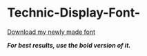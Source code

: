 # Technic-Display-Font-
[Download my newly made font](https://github.com/Shubh-Khandelwal/Technic-Display-Font-/raw/refs/heads/main/technic-display.ttf)

***For best results, use the bold version of it.***

